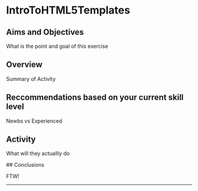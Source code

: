 # IntroToHTML5Templates


## Aims and Objectives

What is the point and goal of this exercise

## Overview

Summary of Activity

## Reccommendations based on your current skill level

Newbs vs Experienced

## Activity

What will they actuallly do

## Conclusions

FTW!


---
